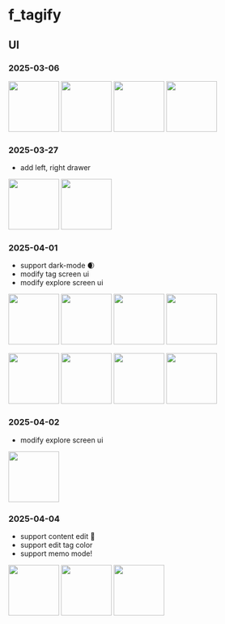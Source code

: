 # f_tagify

## UI

### 2025-03-06

<p align="left">
  <img src="https://github.com/user-attachments/assets/f41b7aec-8b96-484e-bd53-99bcf70d2ca1" width="100" />
  <img src="https://github.com/user-attachments/assets/c551089a-d84f-42b7-b85d-4b74a3714fdc" width="100" />
  <img src="https://github.com/user-attachments/assets/3db7db39-aba3-4665-8d1e-f5fc272a96ce" width="100" />
  <img src="https://github.com/user-attachments/assets/4a5bf433-a11e-4fbe-997a-2b90b13aead5" width="100" />
</p>

### 2025-03-27

- add left, right drawer

<p align="left">
  <img src="https://github.com/user-attachments/assets/704770da-efaf-4996-9812-30a504ef1264" width="100" />
  <img src="https://github.com/user-attachments/assets/85703ecc-fe66-4bd8-b805-bee0f7fa8ee1" width="100" />
</p>

### 2025-04-01

- support dark-mode 🌒
- modify tag screen ui
- modify explore screen ui

<p align="left">
  <img src="https://github.com/user-attachments/assets/c8614ce0-f0cb-4087-8593-1dcc57cfad4e" width="100" />
  <img src="https://github.com/user-attachments/assets/dae2de32-266c-4375-9b02-fa8f0e202137" width="100" />
  <img src="https://github.com/user-attachments/assets/68806cb4-c94d-4ab0-94d7-5c887e5a3263" width="100" />
  <img src="https://github.com/user-attachments/assets/a1886f72-1f90-4e9d-8dc2-dcf20db73746" width="100" />
</p>
<p align="left">
  <img src="https://github.com/user-attachments/assets/7875d686-0c14-42f2-8083-3e65260a55be" width="100" />
  <img src="https://github.com/user-attachments/assets/e2bee904-87c8-4e56-abf1-babf68a4363f" width="100" />
  <img src="https://github.com/user-attachments/assets/8326af0a-19ba-4da4-9c14-ad04edebaf54" width="100" />
  <img src="https://github.com/user-attachments/assets/ef1e9feb-e3a5-4b33-abab-0d0809a9d4d6" width="100" />
</p>

### 2025-04-02

- modify explore screen ui

<p align="left">
  <img src="https://github.com/user-attachments/assets/def4d2af-a6fe-4474-8f6f-bc9c4004da99" width="100" />
</p>

### 2025-04-04

- support content edit 🔨
- support edit tag color
- support memo mode!

<p align="left">
  <img src="https://github.com/user-attachments/assets/079b1702-71b1-4df5-aeec-658f596cde69" width="100" />
  <img src="https://github.com/user-attachments/assets/28cc29ed-a7f9-4b22-b7d4-27a1b11f146d" width="100" />
  <img src="https://github.com/user-attachments/assets/52933329-0b60-40e3-b13a-53f63fe4ed19" width="100" />
</p>
